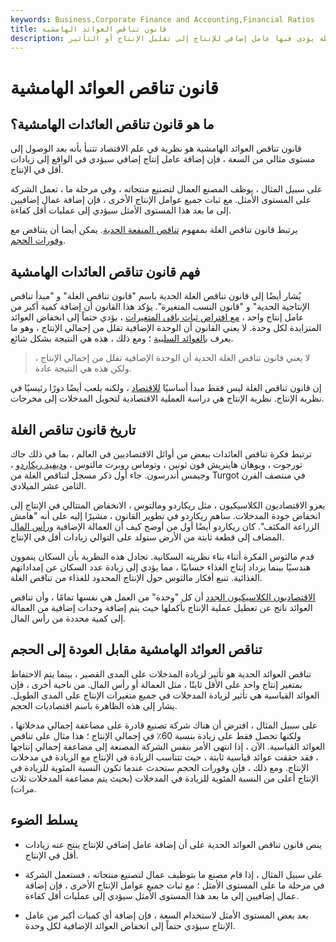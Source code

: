 ```yaml
---
keywords: Business,Corporate Finance and Accounting,Financial Ratios
title: قانون تناقص العوائد الهامشية
description: ينص قانون تناقص العوائد الهامشية على أن هناك نقطة يؤدي فيها عامل إضافي للإنتاج إلى تقليل الإنتاج أو التأثير.
---
```


# قانون تناقص العوائد الهامشية
## ما هو قانون تناقص العائدات الهامشية؟

قانون تناقص العوائد الهامشية هو نظرية في علم الاقتصاد تتنبأ بأنه بعد الوصول إلى مستوى مثالي من السعة ، فإن إضافة عامل إنتاج إضافي سيؤدي في الواقع إلى زيادات أقل في الإنتاج.

على سبيل المثال ، يوظف المصنع العمال لتصنيع منتجاته ، وفي مرحلة ما ، تعمل الشركة على المستوى الأمثل. مع ثبات جميع عوامل الإنتاج الأخرى ، فإن إضافة عمال إضافيين إلى ما بعد هذا المستوى الأمثل سيؤدي إلى عمليات أقل كفاءة.

يرتبط قانون تناقص الغلة بمفهوم [تناقص المنفعة الحدية](/law-diminishing-marginal-productivity). يمكن أيضا أن يتناقض مع [وفورات الحجم](/economiesofscale).

## فهم قانون تناقص العائدات الهامشية

يُشار أيضًا إلى قانون تناقص الغلة الحدية باسم "قانون تناقص الغلة" و "مبدأ تناقص الإنتاجية الحدية" و "قانون النسب المتغيرة". يؤكد هذا القانون أن إضافة كمية أكبر من عامل إنتاج واحد ، [مع افتراض ثبات باقى المتغيرات](/ceterisparibus) ، يؤدي حتماً إلى انخفاض العوائد المتزايدة لكل وحدة. لا يعني القانون أن الوحدة الإضافية تقلل من إجمالي الإنتاج ، وهو ما يعرف [بالعوائد السلبية](/negative-return) ؛ ومع ذلك ، هذه هي النتيجة بشكل شائع.

> لا يعني قانون تناقص الغلة الحدية أن الوحدة الإضافية تقلل من إجمالي الإنتاج ، ولكن هذه هي النتيجة عادة.

>

إن قانون تناقص الغلة ليس فقط مبدأ أساسيًا [للاقتصاد](/economics) ، ولكنه يلعب أيضًا دورًا رئيسيًا في نظرية الإنتاج. نظرية الإنتاج هي دراسة العملية الاقتصادية لتحويل المدخلات إلى مخرجات.

## تاريخ قانون تناقص الغلة

ترتبط فكرة تناقص العائدات ببعض من أوائل الاقتصاديين في العالم ، بما في ذلك جاك تورجوت ، ويوهان هاينريش فون ثونين ، وتوماس روبرت مالتوس ، [وديفيد ريكاردو](/david-ricardo) ، وجيمس أندرسون. جاء أول ذكر مسجل لتناقص الغلة من Turgot في منتصف القرن الثامن عشر الميلادي.

يعزو الاقتصاديون الكلاسيكيون ، مثل ريكاردو ومالتوس ، الانخفاض المتتالي في الإنتاج إلى انخفاض جودة المدخلات. ساهم ريكاردو في تطوير القانون ، مشيرًا إليه على أنه "هامش الزراعة المكثف". كان ريكاردو أيضًا أول من أوضح كيف أن العمالة الإضافية [ورأس المال](/capital) المضاف إلى قطعة ثابتة من الأرض ستولد على التوالي زيادات أقل في الإنتاج.

قدم مالثوس الفكرة أثناء بناء نظريته السكانية. تجادل هذه النظرية بأن السكان ينموون هندسيًا بينما يزداد إنتاج الغذاء حسابيًا ، مما يؤدي إلى زيادة عدد السكان عن إمداداتهم الغذائية. تنبع أفكار مالثوس حول الإنتاج المحدود للغذاء من تناقص الغلة.

[الاقتصاديون الكلاسيكيون الجدد](/neoclassical) أن كل "وحدة" من العمل هي نفسها تمامًا ، وأن تناقص العوائد ناتج عن تعطيل عملية الإنتاج بأكملها حيث يتم إضافة وحدات إضافية من العمالة إلى كمية محددة من رأس المال.

## تناقص العوائد الهامشية مقابل العودة إلى الحجم

تناقص العوائد الحدية هو تأثير لزيادة المدخلات على المدى القصير ، بينما يتم الاحتفاظ بمتغير إنتاج واحد على الأقل ثابتًا ، مثل العمالة أو رأس المال. من ناحية أخرى ، فإن العوائد القياسية هي تأثير لزيادة المدخلات في جميع متغيرات الإنتاج على المدى الطويل. يشار إلى هذه الظاهرة باسم اقتصاديات الحجم.

على سبيل المثال ، افترض أن هناك شركة تصنيع قادرة على مضاعفة إجمالي مدخلاتها ، ولكنها تحصل فقط على زيادة بنسبة 60٪ في إجمالي الإنتاج ؛ هذا مثال على تناقص العوائد القياسية. الآن ، إذا انتهى الأمر بنفس الشركة المصنعة إلى مضاعفة إجمالي إنتاجها ، فقد حققت عوائد قياسية ثابتة ، حيث تتناسب الزيادة في الإنتاج مع الزيادة في مدخلات الإنتاج. ومع ذلك ، فإن وفورات الحجم ستحدث عندما تكون النسبة المئوية للزيادة في الإنتاج أعلى من النسبة المئوية للزيادة في المدخلات (بحيث يتم مضاعفة المدخلات ثلاث مرات).

## يسلط الضوء

- ينص قانون تناقص العوائد الحدية على أن إضافة عامل إضافي للإنتاج ينتج عنه زيادات أقل في الإنتاج.

- على سبيل المثال ، إذا قام مصنع ما بتوظيف عمال لتصنيع منتجاته ، فستعمل الشركة في مرحلة ما على المستوى الأمثل ؛ مع ثبات جميع عوامل الإنتاج الأخرى ، فإن إضافة عمال إضافيين إلى ما بعد هذا المستوى الأمثل سيؤدي إلى عمليات أقل كفاءة.

- بعد بعض المستوى الأمثل لاستخدام السعة ، فإن إضافة أي كميات أكبر من عامل الإنتاج سيؤدي حتماً إلى انخفاض العوائد الإضافية لكل وحدة.

